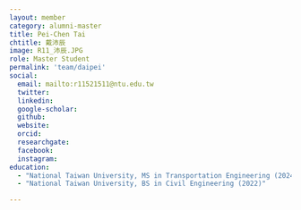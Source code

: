 ```yaml
---
layout: member
category: alumni-master
title: Pei-Chen Tai
chtitle: 戴沛辰
image: R11_沛辰.JPG
role: Master Student
permalink: 'team/daipei'
social:
  email: mailto:r11521511@ntu.edu.tw
  twitter: 
  linkedin: 
  google-scholar: 
  github: 
  website: 
  orcid: 
  researchgate: 
  facebook: 
  instagram: 
education:
  - "National Taiwan University, MS in Transportation Engineering (2024)"
  - "National Taiwan University, BS in Civil Engineering (2022)"

---
```



